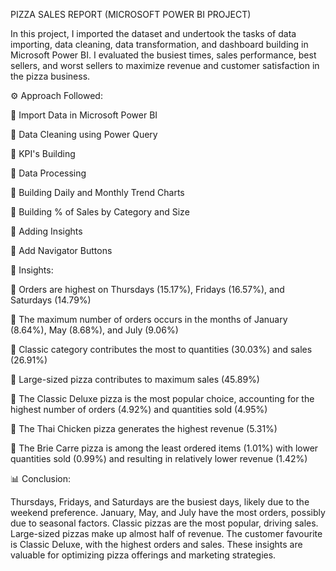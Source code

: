 PIZZA SALES REPORT (MICROSOFT POWER BI PROJECT) 

In this project, I imported the dataset and undertook the tasks of data importing, data cleaning, data transformation, and dashboard building in Microsoft Power BI. I evaluated the busiest times, sales performance, best sellers, and worst sellers to maximize revenue and customer satisfaction in the pizza business.

⚙️ Approach Followed:

🔸 Import Data in Microsoft Power BI   

🔸 Data Cleaning using Power Query

🔸 KPI's Building

🔸 Data Processing

🔸 Building Daily and Monthly Trend Charts

🔸 Building % of Sales by Category and Size

🔸 Adding Insights

🔸 Add Navigator Buttons

🔎 Insights:

🔹 Orders are highest on Thursdays (15.17%), Fridays (16.57%), and Saturdays (14.79%)

🔹 The maximum number of orders occurs in the months of January (8.64%), May (8.68%), and July (9.06%)

🔹 Classic category contributes the most to quantities (30.03%) and sales (26.91%)

🔹 Large-sized pizza contributes to maximum sales (45.89%)

🔹 The Classic Deluxe pizza is the most popular choice, accounting for the highest number of orders (4.92%) and quantities sold (4.95%)

🔹 The Thai Chicken pizza generates the highest revenue (5.31%)

🔹 The Brie Carre pizza is among the least ordered items (1.01%) with lower quantities sold (0.99%) and resulting in relatively lower revenue (1.42%)

📊 Conclusion:

Thursdays, Fridays, and Saturdays are the busiest days, likely due to the weekend preference. January, May, and July have the most orders, possibly due to seasonal factors. Classic pizzas are the most popular, driving sales. Large-sized pizzas make up almost half of revenue. The customer favourite is Classic Deluxe, with the highest orders and sales. These insights are valuable for optimizing pizza offerings and marketing strategies.
